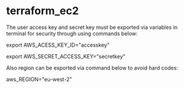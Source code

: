 # terraform_ec2
The user access key and secret key must be exported via variables in terminal for security through using commands below:

export AWS_ACESS_KEY_ID="accesskey"

export AWS_SECRET_ACCESS_KEY="secretkey"

Also region can be exported via command below to avoid hard codes:

aws_REGION="eu-west-2"